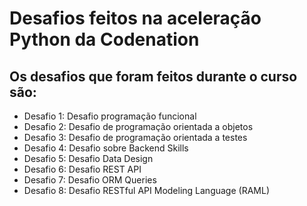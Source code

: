 # Desafios feitos na aceleração Python da Codenation

<h2>Os desafios que foram feitos durante o curso são:</h2>

   * Desafio 1: Desafio programação funcional <br>
   * Desafio 2: Desafio de programação orientada a objetos <br>
   * Desafio 3: Desafio de programação orientada a testes <br>
   * Desafio 4: Desafio sobre Backend Skills <br>
   * Desafio 5: Desafio Data Design <br>
   * Desafio 6: Desafio REST API <br>
   * Desafio 7: Desafio ORM Queries <br>
   * Desafio 8: Desafio RESTful API Modeling Language (RAML) <br>    

